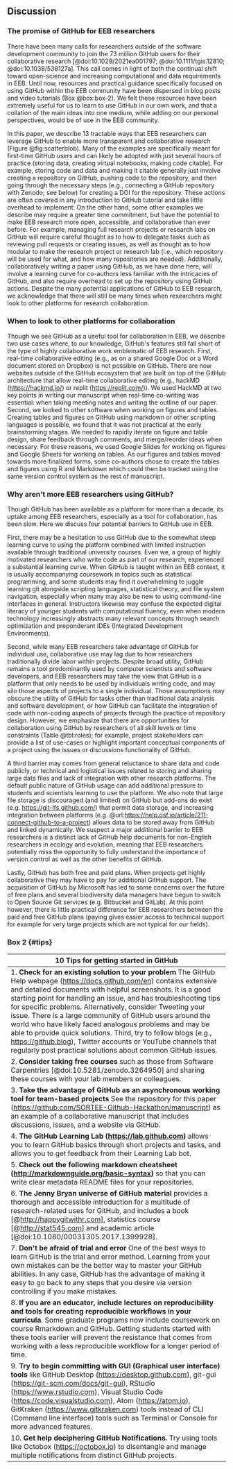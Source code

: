 ## Discussion
<!--*Contributors to this section: Rob, Brandon*-->

### The promise of GitHub for EEB researchers

There have been many calls for researchers outside of the software development community to join the 73 million GitHub users for their collaborative research [@doi:10.1029/2021ea001797; @doi:10.1111/tgis.12810; @doi:10.1038/538127a].
This call comes in light of both the continual shift toward open-science and increasing computational and data requirements in EEB.
Until now, resources and practical guidance specifically focused on using GitHub within the EEB community have been dispersed in blog posts and video tutorials (Box @box:box-2).
We felt these resources have been extremely useful for us to learn to use GitHub in our own work, and that a collation of the main ideas into one medium, while adding on our personal perspectives, would be of use in the EEB community.

In this paper, we describe 13 tractable ways that EEB researchers can leverage GitHub to enable more transparent and collaborative research (Figure @fig:scatterblob).
Many of the examples are specifically meant for first-time GitHub users and can likely be adopted with just several hours of practice (storing data, creating virtual notebooks, making code citable).
For example, storing code and data and making it citable generally just involve creating a repository on GitHub, pushing code to the repository, and then going through the necessary steps (e.g., connecting a GitHub repository with Zenodo; see below) for creating a DOI for the repository.
These actions are often covered in any introduction to GitHub tutorial and take little overhead to implement.
On the other hand, some other examples we describe may require a greater time commitment, but have the potential to make EEB research more open, accessible, and collaborative than ever before.
For example, managing full research projects or research labs on GitHub will require careful thought as to how to delegate tasks such as reviewing pull requests or creating issues, as well as thought as to how modular to make the research project or research lab (i.e., which repository will be used for what, and how many repositories are needed).
Additionally, collaboratively writing a paper using GitHub, as we have done here, will involve a learning curve for co-authors less familiar with the intricacies of GitHub, and also require overhead to set up the repository using GitHub actions.
Despite the many potential applications of GitHub to EEB research, we acknowledge that there will still be many times when researchers might look to other platforms for research collaboration.

### When to look to other platforms for collaboration

<!--*Contributors to this section: Rob*-->

Though we see GitHub as a useful tool for collaboration in EEB, we describe two use cases where, to our knowledge, GitHub's features still fall short of the type of highly collaborative work emblematic of EEB research.
First, real-time collaborative editing (e.g., as on a shared Google Doc or a Word document stored on Dropbox) is not possible on GitHub.
There are now websites outside of the GitHub ecosystem that are built on top of the GitHub architecture that allow real-time collaborative editing (e.g., hackMD (<https://hackmd.io/>) or replit (<https://replit.com/>)).
We used HackMD at two key points in writing our manuscript when real-time co-writing was essential: when taking meeting notes and writing the outline of our paper.
Second, we looked to other software when working on figures and tables.
Creating tables and figures on GitHub using markdown or other scripting languages is possible, we found that it was not practical at the early brainstorming stages.
We needed to rapidly iterate on figure and table design, share feedback through comments, and merge/reorder ideas when necessary.
For these reasons, we used Google Slides for working on figures and Google Sheets for working on tables.
As our figures and tables moved towards more finalized forms, some co-authors chose to create the tables and figures using R and Markdown which could then be tracked using the same version control system as the rest of manuscript.

### Why aren't more EEB researchers using GitHub?

<!--*Contributors to this section: Saeed, Vivienne*-->

Though GitHub has been available as a platform for more than a decade, its uptake among EEB researchers, especially as a tool for collaboration, has been slow.
Here we discuss four potential barriers to GitHub use in EEB.

First, there may be a hesitation to use GitHub due to the somewhat steep learning curve to using the platform combined with limited instruction available through traditional university courses.
Even we, a group of highly motivated researchers who write code as part of our research, experienced a substantial learning curve.
When GitHub is taught within an EEB context, it is usually accompanying coursework in topics such as statistical programming, and some students may find it overwhelming to juggle learning git alongside scripting languages, statistical theory, and file system navigation, especially when many may also be new to using command-line interfaces in general.
Instructors likewise may confuse the expected digital literacy of younger students with computational fluency, even when modern technology increasingly abstracts many relevant concepts through search optimization and preponderant IDEs (Integrated Development Environments).

Second, while many EEB researchers take advantage of GitHub for individual use, collaborative use may lag due to how researchers traditionally divide labor within projects.
Despite broad utility, GitHub remains a tool predominantly used by computer scientists and software developers, and EEB researchers may take the view that GitHub is a platform that only needs to be used by individuals writing code, and may silo those aspects of projects to a single individual.
Those assumptions may obscure the utility of GitHub for tasks other than traditional data analysis and software development, or how GitHub can facilitate the integration of code with non-coding aspects of projects through the practice of repository design.
However, we emphasize that there are opportunities for collaboration using GitHub by researchers of all skill levels or time constraints (Table @tbl:roles); for example, project stakeholders can provide a list of use-cases or highlight important conceptual components of a project using the issues or discussions functionality of GitHub.

A third barrier may comes from general reluctance to share data and code publicly, or technical and logistical issues related to storing and sharing large data files and lack of integration with other research platforms.
The default public nature of GitHub usage can add additional pressure to students and scientists learning to use the platform.
We also note that large file storage is discouraged (and limited) on GitHub but add-ons do exist (e.g. <https://git-lfs.github.com/>) that permit data storage, and increasing integration between platforms (e.g. @url:https://help.osf.io/article/211-connect-github-to-a-project) allows data to be stored away from GitHub and linked dynamically.
We suspect a major additional barrier to EEB researchers is a distinct lack of GitHub help documents for non-English researchers in ecology and evolution, meaning that EEB researchers potentially miss the opportunity to fully understand the importance of version control as well as the other benefits of GitHub.

Lastly, GitHub has both free and paid plans.
When projects get highly collaborative they may have to pay for additional GitHub support.
The acquisition of GitHub by Microsoft has led to some concerns over the future of free plans and several biodiversity data managers have begun to switch to Open Source Git services (e.g. Bitbucket and GitLab).
At this point however, there is little practical difference for EEB researchers between the paid and free GitHub plans (paying gives easier access to technical support for example for very large projects which are not typical for our fields).

### Box 2 {#tips}

<!--*Contributors to this section: Ali, Emma*-->

| 10 Tips for getting started in GitHub |
|------------------------------------------------------------------------|
| 1. **Check for an existing solution to your problem** The GitHub Help webpage (<https://docs.github.com/en>) contains extensive and detailed documents with helpful screenshots. It is a good starting point for handling an issue, and has troubleshooting tips for specific problems. Alternatively, consider Tweeting your issue. There is a large community of GitHub users around the world who have likely faced analogous problems and may be able to provide quick solutions. Third, try to follow blogs (e.g., <https://github.blog>), Twitter accounts or YouTube channels that regularly post practical solutions about common GitHub issues. |
| 2. **Consider taking free courses** such as those from Software Carpentries [@doi:10.5281/zenodo.3264950] and sharing these courses with your lab members or colleagues. |
| 3. **Take the advantage of GitHub as an asynchronous working tool for team-based projects** See the repository for this paper (<https://github.com/SORTEE-Github-Hackathon/manuscript>) as an example of a collaborative manuscript that includes discussions, issues, and a website via GitHub. |
| 4. **The GitHub Learning Lab (<https://lab.github.com>)** allows you to learn GitHub basics through short projects and tasks, and allows you to get feedback from their Learning Lab bot. |
| 5. **Check out the following markdown cheatsheet (<http://markdownguide.org/basic-syntax>)** so that you can write clear metadata README files for your repositories. |
| 6. **The Jenny Bryan universe of GitHub material** provides a thorough and accessible introduction for a multitude of research-related uses for GitHub, and includes a book [@http://happygitwithr.com], statistics course [@http://stat545.com] and academic article [@doi:10.1080/00031305.2017.1399928]. |
| 7. **Don't be afraid of trial and error** One of the best ways to learn GitHub is the trial and error method. Learning from your own mistakes can be the better way to master your GitHub abilities. In any case, GitHub has the advantage of making it easy to go back to any steps that you desire via version controlling if you make mistakes. |
| 8. **If you are an educator, include lectures on reproducibility and tools for creating reproducible workflows in your curricula**. Some graduate programs now include coursework on course Rmarkdown and GitHub. Getting students started with these tools earlier will prevent the resistance that comes from working with a less reproducible workflow for a longer period of time. |
| 9. **Try to begin committing with GUI (Graphical user interface) tools** like GitHub Desktop (<https://desktop.github.com>), git-gui (<https://git-scm.com/docs/git-gui>), RStudio (<https://www.rstudio.com>), Visual Studio Code (<https://code.visualstudio.com>), Atom (<https://atom.io>), GitKraken (<https://www.gitkraken.com>) tools instead of CLI (Command line interface) tools such as Terminal or Console for more advanced features.
| 10. **Get help deciphering GitHub Notifications.** Try using tools like Octobox (<https://octobox.io>) to disentangle and manage multiple notifications from distinct GitHub projects. |
